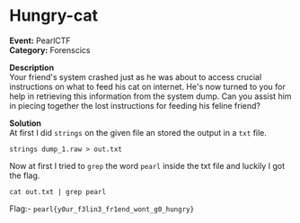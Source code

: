 # Hungry-cat

**Event:** PearlCTF<br>
**Category:** Forenscics

**Description**<br>
Your friend's system crashed just as he was about to access crucial instructions on what to feed his cat on internet. He's now turned to you for help in retrieving this information from the system dump. Can you assist him in piecing together the lost instructions for feeding his feline friend?

**Solution**<br>
At first I did `strings` on the given file an stored the output in a `txt` file.
```
strings dump_1.raw > out.txt
```

Now at first I tried to `grep` the word `pearl` inside the txt file and luckily I got the flag.

```
cat out.txt | grep pearl
```

Flag:- `pearl{y0ur_f3lin3_fr1end_wont_g0_hungry}`

